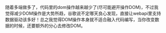 随着多端做多了，代码里的dom操作越来越少了(尽可能避开操作DOM)，不过我觉得减少DOM操作是大势所趋，谷歌说不定哪天良心发现，直接让webapi里支持数据驱动该多好！总之我觉得DOM操作本身就不适合融入代码编写，当你改变数据的时候，还要额外的分心去修改DOM。